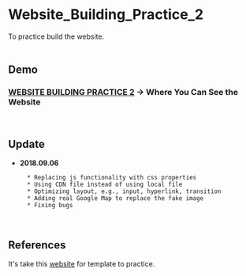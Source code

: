 # Website_Building_Practice_2

To practice build the website.
<br/>
<br/>

## Demo

### **[WEBSITE BUILDING PRACTICE 2](https://yschen25.github.io/Website_Building_Practice_2/) -> Where You Can See the Website**
<br/>    

## Update

* **2018.09.06**

        * Replacing js functionality with css properties
        * Using CDN file instead of using local file 
        * Optimizing layout, e.g., input, hyperlink, transition
        * Adding real Google Map to replace the fake image
        * Fixing bugs
<br/>
        
## References
It's take this [website](https://livedemo00.template-help.com/wt_58200/) for template to practice.
